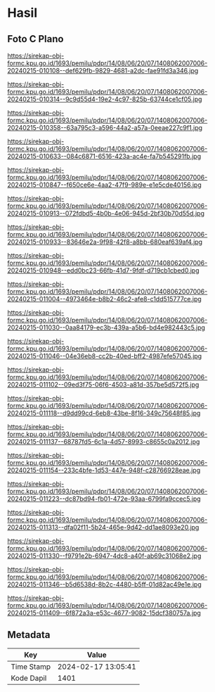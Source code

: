 # Hasil

## Foto C Plano

https://sirekap-obj-formc.kpu.go.id/1693/pemilu/pdpr/14/08/06/20/07/1408062007006-20240215-010108--def629fb-9829-4681-a2dc-fae91fd3a346.jpg

https://sirekap-obj-formc.kpu.go.id/1693/pemilu/pdpr/14/08/06/20/07/1408062007006-20240215-010314--9c9d55d4-19e2-4c97-825b-63744ce1cf05.jpg

https://sirekap-obj-formc.kpu.go.id/1693/pemilu/pdpr/14/08/06/20/07/1408062007006-20240215-010358--63a795c3-a596-44a2-a57a-0eeae227c9f1.jpg

https://sirekap-obj-formc.kpu.go.id/1693/pemilu/pdpr/14/08/06/20/07/1408062007006-20240215-010633--084c6871-6516-423a-ac4e-fa7b545291fb.jpg

https://sirekap-obj-formc.kpu.go.id/1693/pemilu/pdpr/14/08/06/20/07/1408062007006-20240215-010847--f650ce6e-4aa2-47f9-989e-e1e5cde40156.jpg

https://sirekap-obj-formc.kpu.go.id/1693/pemilu/pdpr/14/08/06/20/07/1408062007006-20240215-010913--072fdbd5-4b0b-4e06-945d-2bf30b70d55d.jpg

https://sirekap-obj-formc.kpu.go.id/1693/pemilu/pdpr/14/08/06/20/07/1408062007006-20240215-010933--83646e2a-9f98-42f8-a8bb-680eaf639af4.jpg

https://sirekap-obj-formc.kpu.go.id/1693/pemilu/pdpr/14/08/06/20/07/1408062007006-20240215-010948--edd0bc23-66fb-41d7-9fdf-d719cb1cbed0.jpg

https://sirekap-obj-formc.kpu.go.id/1693/pemilu/pdpr/14/08/06/20/07/1408062007006-20240215-011004--4973464e-b8b2-46c2-afe8-c1dd515777ce.jpg

https://sirekap-obj-formc.kpu.go.id/1693/pemilu/pdpr/14/08/06/20/07/1408062007006-20240215-011030--0aa84179-ec3b-439a-a5b6-bd4e982443c5.jpg

https://sirekap-obj-formc.kpu.go.id/1693/pemilu/pdpr/14/08/06/20/07/1408062007006-20240215-011046--04e36eb8-cc2b-40ed-bff2-4987efe57045.jpg

https://sirekap-obj-formc.kpu.go.id/1693/pemilu/pdpr/14/08/06/20/07/1408062007006-20240215-011102--09ed3f75-06f6-4503-a81d-357be5d572f5.jpg

https://sirekap-obj-formc.kpu.go.id/1693/pemilu/pdpr/14/08/06/20/07/1408062007006-20240215-011118--d9dd99cd-6eb8-43be-8f16-349c75648f85.jpg

https://sirekap-obj-formc.kpu.go.id/1693/pemilu/pdpr/14/08/06/20/07/1408062007006-20240215-011137--68787fd5-6c1a-4d57-8993-c8655c0a2012.jpg

https://sirekap-obj-formc.kpu.go.id/1693/pemilu/pdpr/14/08/06/20/07/1408062007006-20240215-011154--233c4bfe-1d53-447e-948f-c28766928eae.jpg

https://sirekap-obj-formc.kpu.go.id/1693/pemilu/pdpr/14/08/06/20/07/1408062007006-20240215-011223--dc87bd94-fb01-472e-93aa-6799fa9ccec5.jpg

https://sirekap-obj-formc.kpu.go.id/1693/pemilu/pdpr/14/08/06/20/07/1408062007006-20240215-011313--dfa02f11-5b24-465e-9d42-dd1ae8093e20.jpg

https://sirekap-obj-formc.kpu.go.id/1693/pemilu/pdpr/14/08/06/20/07/1408062007006-20240215-011330--f9791e2b-6947-4dc8-a40f-ab69c31068e2.jpg

https://sirekap-obj-formc.kpu.go.id/1693/pemilu/pdpr/14/08/06/20/07/1408062007006-20240215-011346--b5d6538d-8b2c-4480-b5ff-01d82ac49e1e.jpg

https://sirekap-obj-formc.kpu.go.id/1693/pemilu/pdpr/14/08/06/20/07/1408062007006-20240215-011409--6f872a3a-e53c-4677-9082-15dcf380757a.jpg


## Metadata

| Key        | Value               |
| ---------- | ------------------- |
| Time Stamp | 2024-02-17 13:05:41 |
| Kode Dapil | 1401                |



